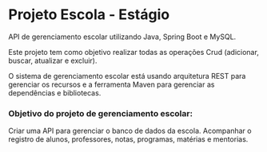 <h1> Projeto Escola - Estágio </h1>

API de gerenciamento escolar utilizando Java, Spring Boot e MySQL.

Este projeto tem como objetivo realizar todas as operações Crud (adicionar, buscar, atualizar e excluir).

O sistema de gerenciamento escolar está usando arquitetura REST para gerenciar os recursos e a ferramenta Maven para gerenciar as dependências e bibliotecas.

<h3>Objetivo do projeto de gerenciamento escolar:</h3>

Criar uma API para gerenciar o banco de dados da escola.
Acompanhar o registro de alunos, professores, notas, programas, matérias e mentorias.
